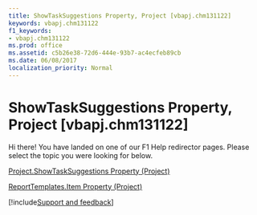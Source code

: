 ```yaml
---
title: ShowTaskSuggestions Property, Project [vbapj.chm131122]
keywords: vbapj.chm131122
f1_keywords:
- vbapj.chm131122
ms.prod: office
ms.assetid: c5b26e38-72d6-444e-93b7-ac4ecfeb89cb
ms.date: 06/08/2017
localization_priority: Normal
---
```



# ShowTaskSuggestions Property, Project [vbapj.chm131122]

Hi there! You have landed on one of our F1 Help redirector pages. Please select the topic you were looking for below.

[Project.ShowTaskSuggestions Property (Project)](https://msdn.microsoft.com/library/af4403d9-4c3f-60dc-c081-7e63b7da4738%28Office.15%29.aspx)

[ReportTemplates.Item Property (Project)](https://msdn.microsoft.com/library/5b26a22e-34ec-4c5c-4adb-d3b43513d62e%28Office.15%29.aspx)

[!include[Support and feedback](~/includes/feedback-boilerplate.md)]